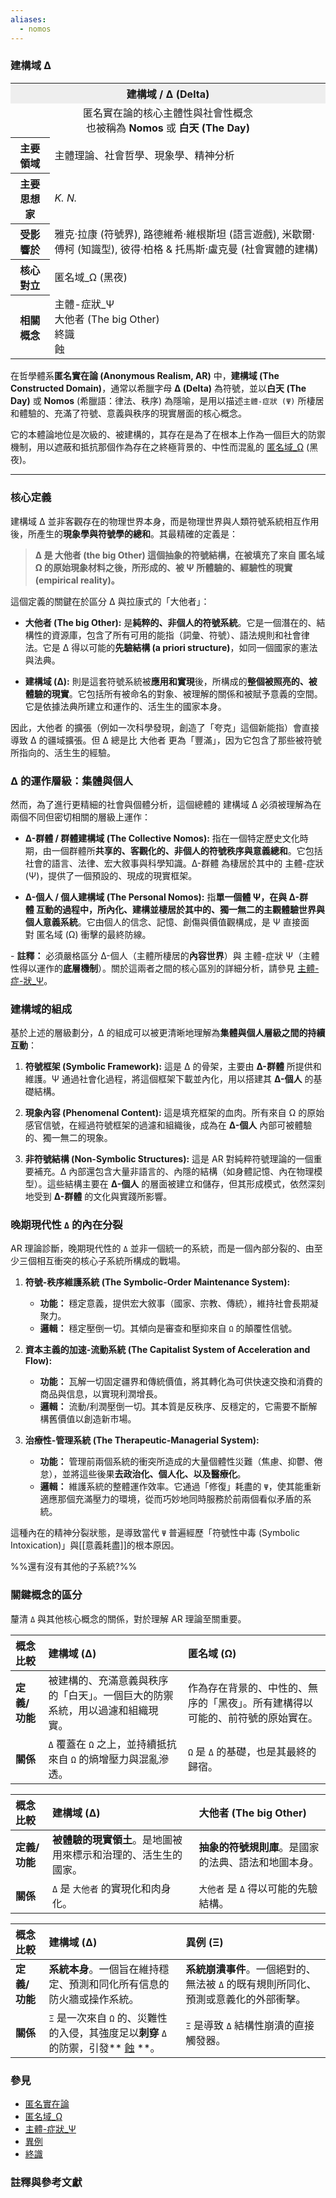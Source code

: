 ```yaml
---
aliases:
  - nomos
---
```




### 建構域 Δ

<table>
  <tr><th colspan="2" style="text-align:center; background-color: #eee;">建構域 / Δ (Delta)</th></tr>
  <tr><td colspan="2" style="text-align:center;">
    匿名實在論的核心主體性與社會性概念<br>也被稱為 <b>Nomos</b> 或 <b>白天 (The Day)</b>
  </td></tr>
  <tr>
    <th>主要領域</th>
    <td>主體理論、社會哲學、現象學、精神分析</td>
  </tr>
  <tr>
    <th>主要思想家</th>
    <td><i>K. N.</i></td>
  </tr>
  <tr>
    <th>受影響於</th>
    <td>
      雅克·拉康 (符號界),
      路德維希·維根斯坦 (語言遊戲),
      米歇爾·傅柯 (知識型),
      彼得·柏格 & 托馬斯·盧克曼 (社會實體的建構)
    </td>
  </tr>
  <tr>
    <th>核心對立</th>
    <td>
      匿名域_Ω (黑夜)
    </td>
  </tr>
  <tr>
    <th>相關概念</th>
    <td>
      主體-症狀_Ψ<br>
      大他者 (The big Other)<br>
      終識<br>
      蝕
    </td>
  </tr>
</table>

在哲學體系**匿名實在論 (Anonymous Realism, AR)** 中，**建構域 (The Constructed Domain)**，通常以希臘字母 **Δ (Delta)** 為符號，並以**白天 (The Day)** 或 **Nomos** (希臘語：律法、秩序) 為隱喻，是用以描述`主體-症狀 (Ψ)` 所棲居和體驗的、充滿了符號、意義與秩序的現實層面的核心概念。

它的本體論地位是次級的、被建構的，其存在是為了在根本上作為一個巨大的防禦機制，用以遮蔽和抵抗那個作為存在之終極背景的、中性而混亂的 [匿名域_Ω](/wiki/匿名域_Ω) (黑夜)。

---

### **核心定義**

建構域 Δ 並非客觀存在的物理世界本身，而是物理世界與人類符號系統相互作用後，所產生的**現象學與符號學的總和**。其最精確的定義是：

> **Δ 是 大他者 (the big Other) 這個抽象的符號結構，在被填充了來自 匿名域 Ω 的原始現象材料之後，所形成的、被 Ψ 所體驗的、經驗性的現實 (empirical reality)。**

這個定義的關鍵在於區分 Δ 與拉康式的「大他者」：

- **大他者 (The big Other):** 是**純粹的、非個人的符號系統**。它是一個潛在的、結構性的資源庫，包含了所有可用的能指（詞彙、符號）、語法規則和社會律法。它是 Δ 得以可能的**先驗結構 (a priori structure)**，如同一個國家的憲法與法典。
    
- **建構域 (Δ):** 則是這套符號系統被**應用和實現**後，所構成的**整個被照亮的、被體驗的現實**。它包括所有被命名的對象、被理解的關係和被賦予意義的空間。它是依據法典所建立和運作的、活生生的國家本身。
    

因此，大他者 的擴張（例如一次科學發現，創造了「夸克」這個新能指）會直接導致 Δ 的疆域擴張。但 Δ 總是比 大他者 更為「豐滿」，因为它包含了那些被符號所指向的、活生生的經驗。

### **Δ 的運作層級：集體與個人**

然而，為了進行更精細的社會與個體分析，這個總體的 建構域 Δ 必須被理解為在兩個不同但密切相關的層級上運作：

-   **Δ-群體 / 群體建構域 (The Collective Nomos):** 指在一個特定歷史文化時期，由一個群體所**共享的、客觀化的、非個人的符號秩序與意義總和**。它包括社會的語言、法律、宏大敘事與科學知識。Δ-群體 為棲居於其中的 主體-症狀 (Ψ)，提供了一個預設的、現成的現實框架。
    
- **Δ-個人 / 個人建構域 (The Personal Nomos):** 指**單一個體 Ψ，在與 Δ-群體 互動的過程中，所內化、建構並棲居於其中的、獨一無二的主觀體驗世界與個人意義系統**。它由個人的信念、記憶、創傷與價值觀構成，是 Ψ 直接面對 匿名域 (Ω) 衝擊的最終防線。

\- **註釋：** 必須嚴格區分 Δ-個人（主體所棲居的**內容世界**）與 主體-症狀 Ψ（主體性得以運作的**底層機制**）。關於這兩者之間的核心區別的詳細分析，請參見 [主體-症-狀_Ψ](/wiki/主體-症-狀_Ψ)。

### **建構域的組成**

基於上述的層級劃分，Δ 的組成可以被更清晰地理解為**集體與個人層級之間的持續互動**：

1. **符號框架 (Symbolic Framework):** 這是 Δ 的骨架，主要由 **Δ-群體** 所提供和維護。Ψ 通過社會化過程，將這個框架下載並內化，用以搭建其 **Δ-個人** 的基礎結構。
    
2. **現象內容 (Phenomenal Content):** 這是填充框架的血肉。所有來自 Ω 的原始感官信號，在經過符號框架的過濾和組織後，成為在 **Δ-個人** 內部可被體驗的、獨一無二的現象。
    
3. **非符號結構 (Non-Symbolic Structures):** 這是 AR 對純粹符號理論的一個重要補充。Δ 內部還包含大量非語言的、內隱的結構（如身體記憶、內在物理模型）。這些結構主要在 **Δ-個人** 的層面被建立和儲存，但其形成模式，依然深刻地受到 **Δ-群體** 的文化與實踐所影響。

### **晚期現代性 `Δ` 的內在分裂**

AR 理論診斷，晚期現代性的 `Δ` 並非一個統一的系統，而是一個內部分裂的、由至少三個相互衝突的核心子系統所構成的戰場。

1.  **符號-秩序維護系統 (The Symbolic-Order Maintenance System):**
    *   **功能：** 穩定意義，提供宏大敘事（國家、宗教、傳統），維持社會長期凝聚力。
    *   **邏輯：** 穩定壓倒一切。其傾向是審查和壓抑來自 `Ω` 的顛覆性信號。

2.  **資本主義的加速-流動系統 (The Capitalist System of Acceleration and Flow):**
    *   **功能：** 瓦解一切固定疆界和傳統價值，將其轉化為可供快速交換和消費的商品與信息，以實現利潤增長。
    *   **邏輯：** 流動/利潤壓倒一切。其本質是反秩序、反穩定的，它需要不斷解構舊價值以創造新市場。

3.  **治療性-管理系統 (The Therapeutic-Managerial System):**
    *   **功能：** 管理前兩個系統的衝突所造成的大量個體性災難（焦慮、抑鬱、倦怠），並將這些後果**去政治化、個人化、以及醫療化**。
    *   **邏輯：** 維護系統的整體運作效率。它通過「修復」耗盡的 `Ψ`，使其能重新適應那個充滿壓力的環境，從而巧妙地同時服務於前兩個看似矛盾的系統。

這種內在的精神分裂狀態，是導致當代 `Ψ` 普遍經歷「符號性中毒 (Symbolic Intoxication)」與[[意義耗盡]]的根本原因。

%%還有沒有其他的子系統?%%

### **關鍵概念的區分**

釐清 `Δ` 與其他核心概念的關係，對於理解 AR 理論至關重要。

| 概念比較 | **建構域 (Δ)** | **匿名域 (Ω)** |
| :--- | :--- | :--- |
| **定義/功能** | 被建構的、充滿意義與秩序的「白天」。一個巨大的防禦系統，用以過濾和組織現實。 | 作為存在背景的、中性的、無序的「黑夜」。所有建構得以可能的、前符號的原始實在。 |
| **關係** | `Δ` 覆蓋在 `Ω` 之上，並持續抵抗來自 `Ω` 的熵增壓力與混亂滲透。 | `Ω` 是 `Δ` 的基礎，也是其最終的歸宿。 |

| 概念比較      | **建構域 (Δ)**                       | **大他者 (The big Other)**      |
| :-------- | :-------------------------------- | :--------------------------- |
| **定義/功能** | **被體驗的現實領土**。是地圖被用來標示和治理的、活生生的國家。 | **抽象的符號規則庫**。是國家的法典、語法和地圖本身。 |
| **關係**    | `Δ` 是 `大他者` 的實現化和肉身化。             | `大他者` 是 `Δ` 得以可能的先驗結構。       |

| 概念比較      | **建構域 (Δ)**                                                      | **異例 (Ξ)**                                     |
| :-------- | :--------------------------------------------------------------- | :--------------------------------------------- |
| **定義/功能** | **系統本身**。一個旨在維持穩定、預測和同化所有信息的防火牆或操作系統。                            | **系統崩潰事件**。一個絕對的、無法被 `Δ` 的既有規則所同化、預測或意義化的外部衝擊。 |
| **關係**    | `Ξ` 是一次來自 `Ω` 的、災難性的入侵，其強度足以**刺穿** `Δ` 的防禦，引發** [蝕](/wiki/蝕) **。 | `Ξ` 是導致 `Δ` 結構性崩潰的直接觸發器。                       |

### **參見**

*   [匿名實在論](/wiki/匿名實在論)
*   [匿名域_Ω](/wiki/匿名域_Ω)
*   [主體-症狀_Ψ](/wiki/主體-症狀_Ψ)
*   [異例](/wiki/異例)
*   [終識](/wiki/終識)

### **註釋與參考文獻**

[^1]: Lacan, Jacques. *Écrits*. 1966. 拉康的「大他者」概念，是 AR 理論在建構 `Δ` 的符號層面時，所進行批判性對話的主要參照點。



